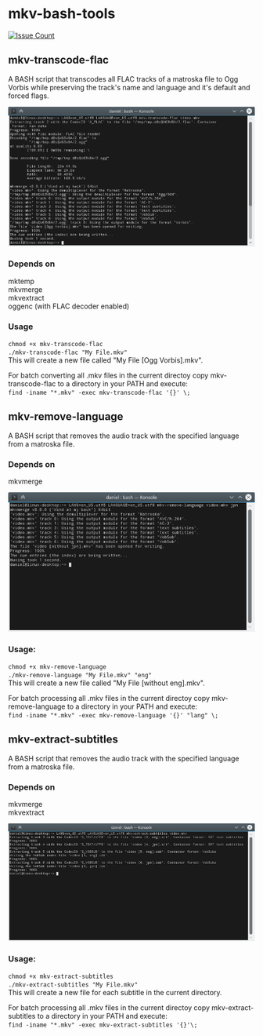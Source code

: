 # mkv-bash-tools

[![Issue Count](https://codeclimate.com/github/HessiJames/mkv-bash-tools/badges/issue_count.svg)](https://codeclimate.com/github/HessiJames/mkv-bash-tools)

## mkv-transcode-flac

A BASH script that transcodes all FLAC tracks of a matroska file to Ogg Vorbis while preserving the track's name and language and it's default and forced flags.

![Screen shot of mkv-transcode-flac](mkv-transcode-flac.png)

### Depends on
mktemp  
mkvmerge  
mkvextract  
oggenc (with FLAC decoder enabled)

### Usage
`chmod +x mkv-transcode-flac`  
`./mkv-transcode-flac "My File.mkv"`  
This will create a new file called "My File [Ogg Vorbis].mkv".

For batch converting all .mkv files in the current directoy copy mkv-transcode-flac to a directory in your PATH and execute:  
`find -iname "*.mkv" -exec mkv-transcode-flac '{}' \;`

## mkv-remove-language

A BASH script that removes the audio track with the specified language from a matroska file.

### Depends on
mkvmerge  

![Screen shot of mkv-remove-language](mkv-remove-language.png)

### Usage:  
`chmod +x mkv-remove-language`  
`./mkv-remove-language "My File.mkv" "eng"`  
This will create a new file called "My File [without eng].mkv".

For batch processing all .mkv files in the current directoy copy mkv-remove-language to a directory in your PATH and execute:  
`find -iname "*.mkv" -exec mkv-remove-language '{}' "lang" \;`

## mkv-extract-subtitles

A BASH script that removes the audio track with the specified language from a matroska file.

### Depends on
mkvmerge  
mkvextract  

![Screen shot of mkv-extract-subtitles](mkv-extract-subtitles.png)

### Usage:  
`chmod +x mkv-extract-subtitles`  
`./mkv-extract-subtitles "My File.mkv"`  
This will create a new file for each subtitle in the current directory.

For batch processing all .mkv files in the current directoy copy mkv-extract-subtitles to a directory in your PATH and execute:  
`find -iname "*.mkv" -exec mkv-extract-subtitles '{}'\;`

